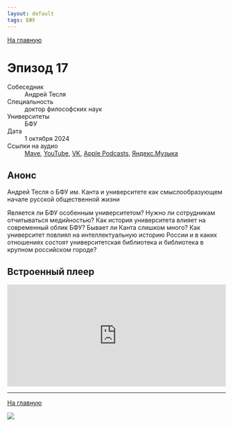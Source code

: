 ```yaml
---
layout: default
tags: БФУ
---
```


[На главную](./)

# Эпизод 17

<dl>
<dt>Собеседник</dt>
<dd>Андрей Тесля</dd>
<dt>Специальность</dt>
<dd>доктор философских наук</dd>
<dt>Университеты</dt>
<dd>БФУ</dd>
<dt>Дата</dt>
<dd>1 октября 2024</dd>
<dt>Ссылки на аудио</dt>
<dd><a href="https://universitates.mave.digital/ep-18">Mave</a>, <a href="https://youtu.be/diQjNBjDAE0">YouTube</a>, <a href="https://vk.com/video-223898464_456239040">VK</a>, <a href="https://podcasts.apple.com/us/podcast/%D0%B0%D0%BD%D0%B4%D1%80%D0%B5%D0%B9-%D1%82%D0%B5%D1%81%D0%BB%D1%8F-%D0%BE-%D0%B1%D1%84%D1%83-%D0%B8%D0%BC-%D0%BA%D0%B0%D0%BD%D1%82%D0%B0-%D0%B8-%D1%83%D0%BD%D0%B8%D0%B2%D0%B5%D1%80%D1%81%D0%B8%D1%82%D0%B5%D1%82%D0%B5-%D0%BA%D0%B0%D0%BA-%D1%81%D0%BC%D1%8B%D1%81%D0%BB%D0%BE%D0%BE%D0%B1%D1%80%D0%B0%D0%B7%D1%83%D1%8E%D1%89%D0%B5%D0%BC/id1728738207?i=1000671351576">Apple Podcasts</a>, <a href="">Яндекс.Музыка</a></dd>
</dl>

## Анонс

Андрей Тесля о БФУ им. Канта и университете как смыслообразующем начале русской общественной жизни

Является ли БФУ особенным университетом? Нужно ли сотрудникам отчитываться медийностью? Как история университета влияет на современный облик БФУ? Бывает ли Канта слишком много? Как университет повлиял на интеллектуальную историю России и в каких отношениях состоят университетская библиотека и библиотека в крупном российском городе?

## Встроенный плеер

<iframe src="https://player.mave.digital?podcast=universitates&episode=18&color=rgb(245,215,95)&mute=1&date=1&download=1" style="width: 100%" height="235" scrolling="no" frameborder="no"></iframe>


-----

[На главную](./)

![](./logo.png)
